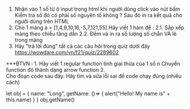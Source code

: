 1. Nhận vào 1 số từ ô input trong html khi người dùng click vào nút bấm
Kiểm tra số đó có phải số nguyên tố không ? Sau đó in ra kết quả cho người dùng 
trên HTML
2. Cho 1 mảng a = [1,4,9,10,16,-5,7,121,55] 
Hãy viết 1 hàm để : 
    2.1. Sắp xếp mảng theo chiều tăng dần
    2.2. Đếm và in ra số lượng số chẵn VÀ lẻ trong mảng
3. Hãy "trả lời đúng" tất cả các câu hỏi trong quiz dưới đây
https://wowdare.com/vn/f21/quiz/2289602



***BTVN : 
1. 
Hãy viết 1 regular function tính giai thừa của 1 số n 
Chuyển function đó thành dạng arrow function
2.  
Cho đoạn code sau đây. Hãy tìm và sửa lỗi sai để code chạy đúng (nhiều cách)

let obj = {
    name: "Long",
    getName: ()=> {
        alert("Hello! My name is" + this.name)
    }
}
obj.getName()